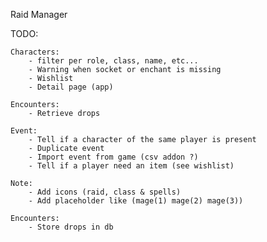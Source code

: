 Raid Manager

TODO:

    Characters:
        - filter per role, class, name, etc...
        - Warning when socket or enchant is missing
        - Wishlist
        - Detail page (app)

    Encounters:
        - Retrieve drops

    Event:
        - Tell if a character of the same player is present
        - Duplicate event
        - Import event from game (csv addon ?)
        - Tell if a player need an item (see wishlist)

    Note:
        - Add icons (raid, class & spells)
        - Add placeholder like (mage(1) mage(2) mage(3))

    Encounters:
        - Store drops in db

